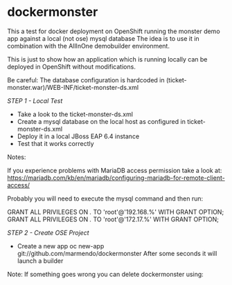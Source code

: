 # dockermonster
This a test for docker deployment on OpenShift running the monster demo app against a local (not ose) mysql database
The idea is to use it in combination with the AllInOne demobuilder environment.

This is just to show how an application which is running locally can be deployed in OpenShift without modifications.

Be careful: The database configuration is hardcoded in (ticket-monster.war)/WEB-INF/ticket-monster-ds.xml

*STEP 1 - Local Test*

- Take a look to the ticket-monster-ds.xml
- Create a mysql database on the local host as configured in ticket-monster-ds.xml
- Deploy it in a local JBoss EAP 6.4 instance
- Test that it works correctly

Notes:

If you experience problems with MariaDB access permission take a look at:
  https://mariadb.com/kb/en/mariadb/configuring-mariadb-for-remote-client-access/
  
Probably you will need to execute the mysql command and then run:

  GRANT ALL PRIVILEGES ON *.* TO 'root'@'192.168.%' WITH GRANT OPTION;
  GRANT ALL PRIVILEGES ON *.* TO 'root'@'172.17.%' WITH GRANT OPTION;

*STEP 2 - Create OSE Project*

- Create a new app
oc new-app git://github.com/marmendo/dockermonster
After some seconds it will launch a builder

Note: If something goes wrong you can delete dockermonster using:



